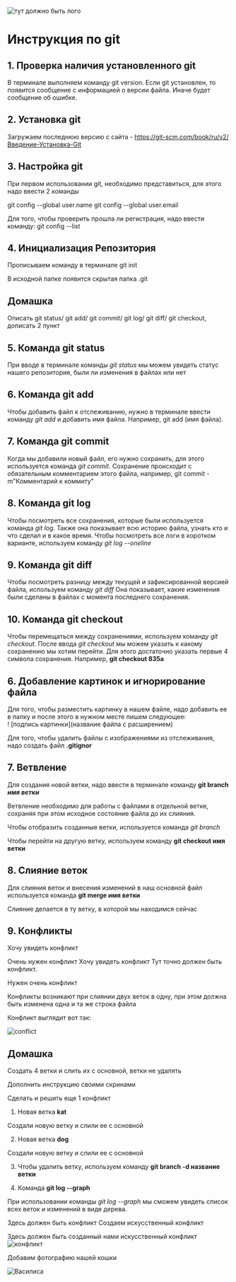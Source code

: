 ![тут должно быть лого](git-logo.png)
# Инструкция по git

## 1. Проверка наличия установленного git

В терминале выполняем команду git version.
Если git установлен, то появится сообщение с информацией о версии файла.
Иначе будет сообщение об ошибке.

## 2. Установка git

Загружаем последнюю версию с сайта - https://git-scm.com/book/ru/v2/Введение-Установка-Git

## 3. Настройка git

При первом использовании git, необходимо представиться, для этого надо ввести 2 команды

git config --global user.name
git config --global user.email

Для того, чтобы проверить прошла ли регистрация, надо ввести команду: git config --list

## 4. Инициализация Репозитория

Прописываем команду в терминале git init

В исходной папке появится скрытая папка .git

## Домашка

Описать git status/ git add/ git commit/ git log/ git diff/ git checkout, дописать 2 пункт

## 5. Команда git status

При вводе в терминале команды *git status* мы можем увидеть статус нашего репозитория, были ли изменения в файлах или нет

## 6. Команда git add

Чтобы добавить файл к отслеживанию, нужно в терминале ввести команду *git add* и добавить имя файла. Например, git add (имя файла).

## 7. Команда git commit

Когда мы добавили новый файл, его нужно сохранить, для этого используется команда *git commit*. Сохранение происходит с обязательным комментарием этого файла, например, git commit -m"Комментарий к коммиту"

## 8. Команда git log

Чтобы посмотреть все сохранения, которые были используется команда *git log*. Также она показывает всю историю файла, узнать кто и что сделал и в какое время. Чтобы посмотреть все логи в коротком варианте, используем команду *git log --oneline*

## 9. Команда git diff

Чтобы посмотреть разницу между текущей и зафиксированной версией файла, используем команду *git diff* Она показывает, какие изменения были сделаны в файлах с момента последнего сохранения.

## 10. Команда git checkout

Чтобы перемещаться между сохранениями, используем команду *git checkout*. После ввода *git checkout* мы можем указать к какому сохранению мы хотим перейти. Для этого достаточно указать первые 4 символа сохранения. Например, **git checkout 835a**

## 6. Добавление картинок и игнорирование файла

Для того, чтобы разместить картинку в нашем файле, надо добавить ее в папку и после этого в нужном месте пишем следующее:  
 ! [подпись картинки](название файла с расширением)

 Для того, чтобы удалить файлы с изображениями из отслеживания, надо создать файл **.gitignor**

 ## 7. Ветвление

 Для создания новой ветки, надо ввести в терминале команду **git branch *имя ветки***

 Ветвление необходимо для работы с файлами в отдельной ветке, сохраняя при этом исходное состояние файла до их слияния.

 Чтобы отобразить созданные ветки, используется команда *git branch*

 Чтобы перейти на другую ветку, используем команду **git checkout имя ветки**

 ## 8. Слияние веток

 Для слияния веток и внесения изменений в наш основной файл используется команда **git merge имя ветки**

 Слияние делается в ту ветку, в которой мы находимся сейчас

 ## 9. Конфликты

 Хочу увидеть конфликт

 Очень нужен конфликт
 Хочу увидеть конфликт
 Тут точно должен быть конфликт.

Нужен очень конфликт

Конфликты возникают при слиянии двух веток в одну, при этом должна быть изменена одна и та же строка файла

Конфликт выглядит вот так:

![conflict](conflict.png)

## Домашка

Создать 4 ветки и слить их с основной, ветки не удалять

Дополнить инструкцию своими скринами

Сделать и решить еще 1 конфликт 

1. Новая ветка **kat**

Создали новую ветку и слили ее с основной

2. Новая ветка **dog**

Создали новую ветку и слили ее с основной

3. Чтобы удалить ветку, используем команду **git branch -d название ветки** 

4. Команда **git log --graph**

При использовании команды *git log --graph* мы сможем увидеть список всех веток и изменений в виде дерева.

Здесь должен быть конфликт
Создаем искусственный конфликт

Здесь должен быть созданный нами искусственный конфликт
![конфликт](conflict2.png)

Добавим фотографию нашей кошки

![Василиса](Это%20Василиса.jpg)